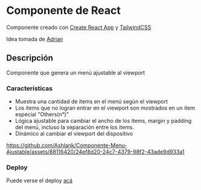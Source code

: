 # Componente de React

Componente creado con [Create React App](https://github.com/facebook/create-react-app) y [TailwindCSS](https://tailwindcss.com/)

Idea tomada de [Adrian](https://twitter.com/wydmanski_)

## Descripción

Componente que genera un menú ajustable al viewport

### Características

- Muestra una cantidad de items en el menú según el viewport
- Los items que no logran entrar en el viewport son mostrados en un item especial "Others(n°)"
- Lógica ajustable para cambiar el ancho de los items, margin y padding del menú, incluso la separación entre los items.
- Dinámico al cambiar el viewport del dispositivo

https://github.com/Ashlank/Componente-Menu-Ajustable/assets/88116420/24ef8d20-24c7-4379-98f2-43ade9d933a1

### Deploy

Puede verse el deploy [acá](https://componente-menu-ajustable.vercel.app/)
